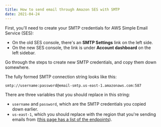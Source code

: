 ```yaml
---
title: How to send email through Amazon SES with SMTP
date: 2021-04-24
---
```


First, you'll need to create your SMTP credentials for AWS Simple Email Service (SES):

- On the old SES console, there's an **SMTP Settings** link on the left side.
- On the new SES console, the link is under **Account dashboard** on the left sidebar.

Go through the steps to create new SMTP credentials, and copy them down somewhere.

The fully formed SMTP connection string looks like this:

```
smtp://username:password@email-smtp.us-east-1.amazonaws.com:587
```

There are three variables that you should replace in this string:

- `username` and `password`, which are the SMTP credentials you copied down earlier.
- `us-east-1`, which you should replace with the region that you're sending emails from ([this page has a list of the endpoints](https://docs.aws.amazon.com/general/latest/gr/ses.html)).
